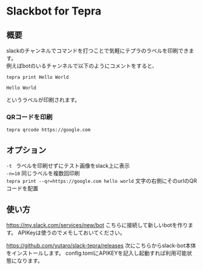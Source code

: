 # Slackbot for Tepra

## 概要
slackのチャンネルでコマンドを打つことで気軽にテプラのラベルを印刷できます。  
例えばbotのいるチャンネルで以下のようにコメントをすると、

```
tepra print Hello World
```

```
Hello World
```
というラベルが印刷されます。


### QRコードを印刷

```
tepra qrcode https://google.com
```

## オプション

```-t ```  ラベルを印刷せずにテスト画像をslack上に表示  
```-n=10``` 同じラベルを複数回印刷  
```tepra print --qr=https://google.com hello world```  文字の右側にそのurlのQRコードを配置  



## 使い方

<https://my.slack.com/services/new/bot>
こちらに接続して新しいbotを作ります。
APIKeyは使うのでメモしておいてください。

<https://github.com/yutaro/slack-tepra/releases>
次にこちらからslack-bot本体をインストールします。
config.tomlにAPIKEYを記入し起動すれば利用可能状態になります。
